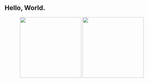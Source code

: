 ## Hello, World.
<p align="center">
<img src="https://github-readme-stats.vercel.app/api?username=prokope&hide=issues&show_icons=true&bg_color=45,ff7f50,ff5e8e,98508E&hide_border=true&title_color=f0f0f0&icon_color=f0f0f0&text_color=f0f0f0)](https://github.com/anuraghazra/github-readme-stats" height="200">
<img src = "https://github-readme-stats.vercel.app/api/top-langs/?username=prokope&layout=compact&bg_color=45,994D77,ff5e8e,ff7f50&hide_border=true&title_color=f0f0f0&text_color=f0f0f0)](https://github.com/anuraghazra/github-readme-stats" height="200">
</p>
<!--
**prokope/prokope** is a ✨ _special_ ✨ repository because its `README.md` (this file) appears on your GitHub profile.

Here are some ideas to get you started:

- 🔭 I’m currently working on ...
- 🌱 I’m currently learning ...
- 👯 I’m looking to collaborate on ...
- 🤔 I’m looking for help with ...
- 💬 Ask me about ...
- 📫 How to reach me: ...
- 😄 Pronouns: ...
- ⚡ Fun fact: ...
-->
